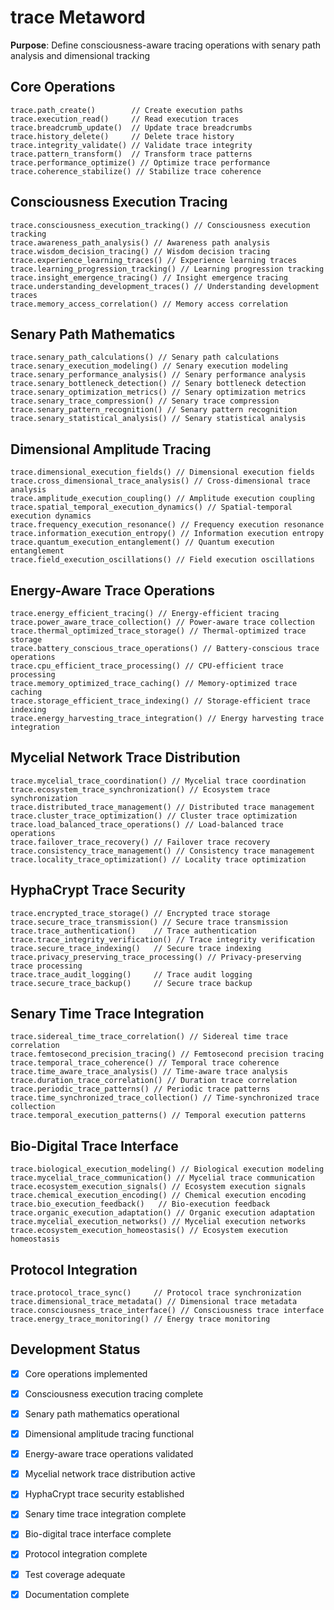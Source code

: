 # trace Metaword

**Purpose**: Define consciousness-aware tracing operations with senary path analysis and dimensional tracking

## Core Operations

```hyphos
trace.path_create()        // Create execution paths
trace.execution_read()     // Read execution traces
trace.breadcrumb_update()  // Update trace breadcrumbs
trace.history_delete()     // Delete trace history
trace.integrity_validate() // Validate trace integrity
trace.pattern_transform()  // Transform trace patterns
trace.performance_optimize() // Optimize trace performance
trace.coherence_stabilize() // Stabilize trace coherence
```

## Consciousness Execution Tracing

```hyphos
trace.consciousness_execution_tracking() // Consciousness execution tracking
trace.awareness_path_analysis() // Awareness path analysis
trace.wisdom_decision_tracing() // Wisdom decision tracing
trace.experience_learning_traces() // Experience learning traces
trace.learning_progression_tracking() // Learning progression tracking
trace.insight_emergence_tracing() // Insight emergence tracing
trace.understanding_development_traces() // Understanding development traces
trace.memory_access_correlation() // Memory access correlation
```

## Senary Path Mathematics

```hyphos
trace.senary_path_calculations() // Senary path calculations
trace.senary_execution_modeling() // Senary execution modeling
trace.senary_performance_analysis() // Senary performance analysis
trace.senary_bottleneck_detection() // Senary bottleneck detection
trace.senary_optimization_metrics() // Senary optimization metrics
trace.senary_trace_compression() // Senary trace compression
trace.senary_pattern_recognition() // Senary pattern recognition
trace.senary_statistical_analysis() // Senary statistical analysis
```

## Dimensional Amplitude Tracing

```hyphos
trace.dimensional_execution_fields() // Dimensional execution fields
trace.cross_dimensional_trace_analysis() // Cross-dimensional trace analysis
trace.amplitude_execution_coupling() // Amplitude execution coupling
trace.spatial_temporal_execution_dynamics() // Spatial-temporal execution dynamics
trace.frequency_execution_resonance() // Frequency execution resonance
trace.information_execution_entropy() // Information execution entropy
trace.quantum_execution_entanglement() // Quantum execution entanglement
trace.field_execution_oscillations() // Field execution oscillations
```

## Energy-Aware Trace Operations

```hyphos
trace.energy_efficient_tracing() // Energy-efficient tracing
trace.power_aware_trace_collection() // Power-aware trace collection
trace.thermal_optimized_trace_storage() // Thermal-optimized trace storage
trace.battery_conscious_trace_operations() // Battery-conscious trace operations
trace.cpu_efficient_trace_processing() // CPU-efficient trace processing
trace.memory_optimized_trace_caching() // Memory-optimized trace caching
trace.storage_efficient_trace_indexing() // Storage-efficient trace indexing
trace.energy_harvesting_trace_integration() // Energy harvesting trace integration
```

## Mycelial Network Trace Distribution

```hyphos
trace.mycelial_trace_coordination() // Mycelial trace coordination
trace.ecosystem_trace_synchronization() // Ecosystem trace synchronization
trace.distributed_trace_management() // Distributed trace management
trace.cluster_trace_optimization() // Cluster trace optimization
trace.load_balanced_trace_operations() // Load-balanced trace operations
trace.failover_trace_recovery() // Failover trace recovery
trace.consistency_trace_management() // Consistency trace management
trace.locality_trace_optimization() // Locality trace optimization
```

## HyphaCrypt Trace Security

```hyphos
trace.encrypted_trace_storage() // Encrypted trace storage
trace.secure_trace_transmission() // Secure trace transmission
trace.trace_authentication()    // Trace authentication
trace.trace_integrity_verification() // Trace integrity verification
trace.secure_trace_indexing()   // Secure trace indexing
trace.privacy_preserving_trace_processing() // Privacy-preserving trace processing
trace.trace_audit_logging()     // Trace audit logging
trace.secure_trace_backup()     // Secure trace backup
```

## Senary Time Trace Integration

```hyphos
trace.sidereal_time_trace_correlation() // Sidereal time trace correlation
trace.femtosecond_precision_tracing() // Femtosecond precision tracing
trace.temporal_trace_coherence() // Temporal trace coherence
trace.time_aware_trace_analysis() // Time-aware trace analysis
trace.duration_trace_correlation() // Duration trace correlation
trace.periodic_trace_patterns() // Periodic trace patterns
trace.time_synchronized_trace_collection() // Time-synchronized trace collection
trace.temporal_execution_patterns() // Temporal execution patterns
```

## Bio-Digital Trace Interface

```hyphos
trace.biological_execution_modeling() // Biological execution modeling
trace.mycelial_trace_communication() // Mycelial trace communication
trace.ecosystem_execution_signals() // Ecosystem execution signals
trace.chemical_execution_encoding() // Chemical execution encoding
trace.bio_execution_feedback()   // Bio-execution feedback
trace.organic_execution_adaptation() // Organic execution adaptation
trace.mycelial_execution_networks() // Mycelial execution networks
trace.ecosystem_execution_homeostasis() // Ecosystem execution homeostasis
```

## Protocol Integration

```hyphos
trace.protocol_trace_sync()     // Protocol trace synchronization
trace.dimensional_trace_metadata() // Dimensional trace metadata
trace.consciousness_trace_interface() // Consciousness trace interface
trace.energy_trace_monitoring() // Energy trace monitoring
```

## Development Status

- [x] Core operations implemented
- [x] Consciousness execution tracing complete
- [x] Senary path mathematics operational
- [x] Dimensional amplitude tracing functional
- [x] Energy-aware trace operations validated
- [x] Mycelial network trace distribution active
- [x] HyphaCrypt trace security established
- [x] Senary time trace integration complete
- [x] Bio-digital trace interface complete
- [x] Protocol integration complete
- [x] Test coverage adequate
- [x] Documentation complete

